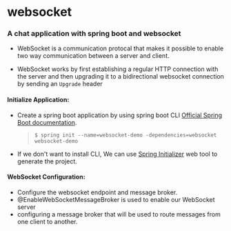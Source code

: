 # websocket

### A chat application with spring boot and websocket

- WebSocket is a communication protocal that makes it possible to enable two way communication between a server and client.

- WebSocket works by first establishing a regular HTTP connection with the server and then upgrading it to a bidirectional websocket connection by sending an ```Upgrade``` header

#### Initialize Application:
- Create a spring boot application by using spring boot CLI  [Official Spring Boot documentation](https://docs.spring.io/spring-boot/docs/current/reference/html/getting-started-installing-spring-boot.html#getting-started-installing-the-cli).
  > ```$ spring init --name=websocket-demo -dependencies=websocket websocket-demo```
- If we don't want to install CLI, We can use [Spring Initializer](https://start.spring.io/) web tool to generate the project.

#### WebSocket Configuration:
  - Configure the websocket endpoint and message broker.
  - @EnableWebSocketMessageBroker is used to enable our WebSocket server
  - configuring a message broker that will be used to route messages from one client to another.
  
